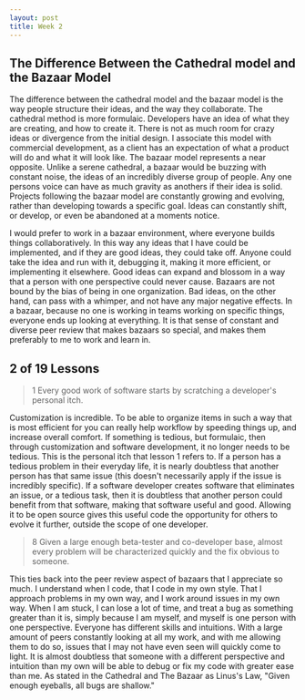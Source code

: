 ```yaml
---
layout: post
title: Week 2
---
```


## The Difference Between the Cathedral model and the Bazaar Model
The difference between the cathedral model and the bazaar model is the way people structure their ideas, and the way they collaborate. The cathedral method is more formulaic. Developers have an idea of what they are creating, and how to create it. There is not as much room for crazy ideas or divergence from the initial design. I associate this model with commercial development, as a client has an expectation of what a product will do and what it will look like. The bazaar model represents a near opposite. Unlike a serene cathedral, a bazaar would be buzzing with constant noise, the ideas of an incredibly diverse group of people. Any one persons voice can have as much gravity as anothers if their idea is solid. Projects following the bazaar model are constantly growing and evolving, rather than developing towards a specific goal. Ideas can constantly shift, or develop, or even be abandoned at a moments notice. 

I would prefer to work in a bazaar environment, where everyone builds things collaboratively. In this way any ideas that I have could be implemented, and if they are good ideas, they could take off. Anyone could take the idea and run with it, debugging it, making it more efficient, or implementing it elsewhere. Good ideas can expand and blossom in a way that a person with one perspective could never cause. Bazaars are not bound by the bias of being in one organization. Bad ideas, on the other hand, can pass with a whimper, and not have any major negative effects. In a bazaar, because no one is working in teams working on specific things, everyone ends up looking at everything. It is that sense of constant and diverse peer review that makes bazaars so special, and makes them preferably to me to work and learn in. 

## 2 of 19 Lessons

> 1 Every good work of software starts by scratching a developer's personal itch.

Customization is incredible. To be able to organize items in such a way that is most efficient for you can really help workflow by speeding things up, and increase overall comfort. If something is tedious, but formulaic, then through customization and software development, it no longer needs to be tedious. This is the personal itch that lesson 1 refers to. If a person has a tedious problem in their everyday life, it is nearly doubtless that another person has that same issue (this doesn't necessarily apply if the issue is incredibly specific). If a software developer creates software that eliminates an issue, or a tedious task, then it is doubtless that another person could benefit from that software, making that software useful and good. Allowing it to be open source gives this useful code the opportunity for others to evolve it further, outside the scope of one developer. 

> 8 Given a large enough beta-tester and co-developer base, almost every problem will be characterized quickly and the fix obvious to someone.

This ties back into the peer review aspect of bazaars that I appreciate so much. I understand when I code, that I code in my own style. That I approach problems in my own way, and I work around issues in my own way. When I am stuck, I can lose a lot of time, and treat a bug as something greater than it is, simply because I am myself, and myself is one person with one perspective. Everyone has different skills and intuitions. With a large amount of peers constantly looking at all my work, and with me allowing them to do so, issues that I may not have even seen will quickly come to light. It is almost doubtless that someone with a different perspective and intuition than my own will be able to debug or fix my code with greater ease than me. As stated in the Cathedral and The Bazaar as Linus's Law, "Given enough eyeballs, all bugs are shallow."

